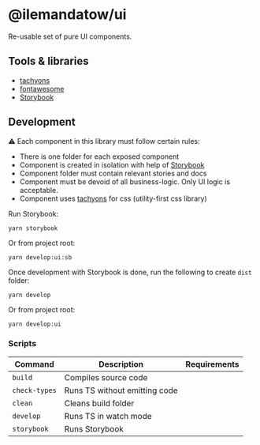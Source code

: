 # @ilemandatow/ui

Re-usable set of pure UI components.

## Tools & libraries

- [tachyons][tachyons]
- [fontawesome][fontawesome]
- [Storybook][storybook]

## Development

:warning: Each component in this library must follow certain rules:

- There is one folder for each exposed component
- Component is created in isolation with help of [Storybook][storybook]
- Component folder must contain relevant stories and docs
- Component must be devoid of all business-logic. Only UI logic is acceptable.
- Component uses [tachyons][tachyons] for css (utility-first css library)

Run Storybook:

```
yarn storybook
```

Or from project root:

```
yarn develop:ui:sb
```

Once development with Storybook is done, run the following to create `dist` folder:

```
yarn develop
```

Or from project root:

```
yarn develop:ui
```

### Scripts

| Command       | Description                   | Requirements |
| ------------- | ----------------------------- | ------------ |
| `build`       | Compiles source code          |              |
| `check-types` | Runs TS without emitting code |              |
| `clean`       | Cleans build folder           |              |
| `develop`     | Runs TS in watch mode         |              |
| `storybook`   | Runs Storybook                |              |

[storybook]: https://storybook.js.org/
[tachyons]: https://tachyons.io/
[fontawesome]: https://fontawesome.com/
